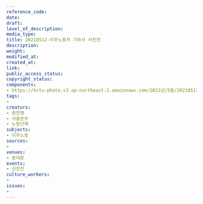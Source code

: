 ```yaml
---
reference_code: 
date: 
draft: 
level_of_description: 
media_type: 
title: 20210512-이주노동자 기숙사 사진전
description: 
weight: 
modified_at: 
created_at: 
link: 
public_access_status: 
copyright_status: 
components:
- https://kctu-photo.s3.ap-northeast-2.amazonaws.com/2021년/5월/20210512-이주노동자+기숙사+사진전/_1DX0156.jpg
tags:
- 
creators:
- 총연맹
- 서울본부
- 노동단체
subjects:
- 이주노동
sources:
- 
venues:
- 동대문
events:
- 선전전
culture_workers:
- 
issues:
- 
---
```

